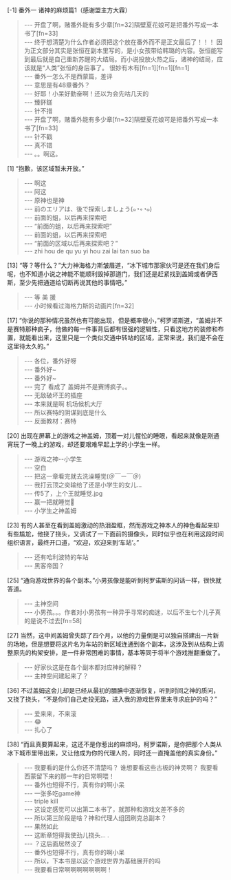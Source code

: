 
[-1] 番外一 诸神的麻烦篇1（感谢盟主方大霖）
>--- 开盘了啊，赌番外能有多少章[fn=32]隔壁夏花娘可是把番外写成一本书了[fn=33]<br>
>--- 终于想清楚为什么作者必须把这个放在番外而不是正文最后了！！！
因为正文部分其实是张恒在副本里写的，是小女孩带给韩璐的内容。张恒能写到最后就是自己重新苏醒的大结局。而小说投放火热之后，诸神的结局，应该就是“人类”张恒的身后事了。
很妙有木有[fn=1][fn=1][fn=1]<br>
>--- 番外一怎么不是西蒙篇，差评<br>
>--- 意思是有48章番外？<br>
>--- 好耶！小呆好勤奋啊！还以为会先咕几天的<br>
>--- 臻鈈鎈<br>
>--- 针不措<br>
>--- 开盘了啊，赌番外能有多少章[fn=32]隔壁夏花娘可是把番外写成一本书了[fn=33]<br>
>--- 针不戳<br>
>--- 真不错<br>
>--- 。。啊这。<br>

[1] “抱歉，该区域暂未开放。”
>--- 啊这<br>
>--- 阿这<br>
>--- 原神也是神<br>
>--- 前のエリアは、後で探索しましょう(๑◔◦◔๑)<br>
>--- 前面的蛆，以后再来探索吧<br>
>--- “前面的蛆，以后再来探索吧”<br>
>--- 前面的蛆，以后再来探索吧<br>
>--- “前面的区域以后再来探索吧？”<br>
>--- zhi hou de qu yu yi hou zai lai tan suo ba<br>

[13] “等？等什么？”大力神海格力斯皱眉道，“冰下城市那家伙可是还在我们身后呢，也不知道小说之神能不能顺利毁掉那道门，我们还是赶紧找到盖姆或者伊西斯，至少先把通道给切断再说其他的事情吧。”
>--- 等 美 援<br>
>--- 小时候看过海格力斯的动画片[fn=32]<br>

[17] “你说的那种情况虽然也有可能出现，但是概率很小，”柯罗诺斯道，“盖姆并不是赛特那种疯子，他做的每一件事背后都有很强的逻辑性，只看这地方的装修和布置，就能看出来，这里只是一个类似交通中转站的区域，正常来说，我们是不会在这里待太久的。”
>--- 各位，番外好呀<br>
>--- 番外好~<br>
>--- 番外好~<br>
>--- 完了 看成了 盖姆并不是赛博疯子。。<br>
>--- 无敌破坏王的插座<br>
>--- 本来就是啊 机场候机大厅<br>
>--- 所以赛特的阴谋到底是什么<br>
>--- 反面教材：赛特<br>

[20] 出现在屏幕上的游戏之神盖姆，顶着一对儿惺忪的睡眼，看起来就像是刚通宵玩了一晚上的游戏，却还要艰难早起上学的小学生一样。
>--- 游戏之神--小学生<br>
>--- 空白<br>
>--- 把这一章看完就去洗澡睡觉(＠￣ー￣＠)<br>
>--- 我打云顶之奕输给了还是小学生的女儿…<br>
>--- 传5了，上个王就睡觉.jpg<br>
>--- 赢一把就睡觉🐶<br>
>--- 小学生之神盖姆<br>

[23] 有的人甚至在看到盖姆激动的热泪盈眶，然而游戏之神本人的神色看起来却有些尴尬，他挠了挠头，又调试了一下面前的摄像头，同时似乎也在利用这段时间组织语言，最终开口道，“欢迎，欢迎来到‘车站’。”
>--- 还有哈利波特的车站<br>
>--- 黑客帝国？<br>

[25] “通向游戏世界的各个副本。”小男孩像是能听到柯罗诺斯的问话一样，很快就答道。
>--- 主神空间<br>
>--- 小男孩。。。作者对小男孩有一种异乎寻常的痴迷，以后不生七个儿子真的是说不过去[fn=58]<br>

[27] 当然，这中间盖姆曾失踪了四个月，以他的力量倒是可以独自搭建出一片新的场地，但是想要将这片名为车站的新区域连通到各个副本，这涉及到从结构上调整原先的构架安排，是一件非常困难的事情，基本等同于将半个游戏推翻重做了。
>--- 好家伙这是在各个副本都对应神的解释？<br>
>--- 主神空间建起来了？<br>

[36] 不过盖姆这会儿却是已经从最初的腼腆中逐渐恢复，听到时间之神的质问，又挠了挠头，“不是你们自己走投无路，进入我的游戏世界里来寻求庇护的吗？”
>--- 爱来来，不来滚<br>
>--- 😂<br>
>--- 扎心了<br>

[38] “而且真要算起来，这还不是你惹出的麻烦吗，柯罗诺斯，是你把那个人类从冰下城市里带出来，又让他成为你的代理人的，同时还一直掩盖他的真实身份。”
>--- 我要看的是什么你还不清楚吗？
谁想要看这些古板的神灵啊？
我要看西蒙留下来的那一年的日常啊喂！<br>
>--- 番外也短得不行，真有你的啊小呆<br>
>--- 一张多吃game神<br>
>--- triple kill<br>
>--- 这设定感觉可以出第二本书了，就那种和游戏文差不多的<br>
>--- 所以第三阶段是啥？神和代理人组团刷克总副本？<br>
>--- 果然如此<br>
>--- 这断章短得我使劲儿挠头... .<br>
>--- ？这后面居然没了<br>
>--- 番外也短得不行，真有你的啊小呆<br>
>--- 所以，下本书是以这个游戏世界为基础展开的吗<br>
>--- 我要看日常啊啊啊啊啊啊啊！<br>

